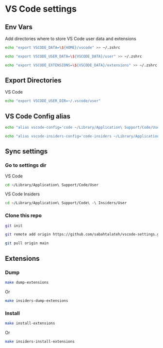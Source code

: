 # VS Code settings

## Env Vars
Add directories where to store VS Code user data and extensions
```bash
echo "export VSCODE_DATA=\${HOME}/vscode" >> ~/.zshrc
```
```bash
echo "export VSCODE_USER_DATA=\${VSCODE_DATA}/user" >> ~/.zshrc
```
```bash
echo "export VSCODE_EXTENSIONS=\${VSCODE_DATA}/extensions" >> ~/.zshrc
```

## Export Directories
VS Code
```bash
echo "export VSCODE_USER_DIR=~/.vscode/user"
```


## VS Code Config alias
```bash
echo "alias vscode-config='code ~/Library/Application\ Support/Code/User'" >> ~/.zshrc
```
```bash
echo "alias vscode-insiders-config='code-insiders ~/Library/Application\ Support/Code\ -\ Insiders/User'" >> ~/.zshrc
```

## Sync settings
### Go to settings dir
VS Code
```bash
cd ~/Library/Application\ Support/Code/User
```
VS Code Insiders
```bash
cd ~/Library/Application\ Support/Code\ -\ Insiders/User
```

### Clone this repo
```bash
git init
```
```bash
git remote add origin https://github.com/sabahtalateh/vscode-settings.git
```
```bash
git pull origin main
```


## Extensions
### Dump
```bash
make dump-extensions
```
Or
```bash
make insiders-dump-extensions
```

### Install
```bash
make install-extensions
```
Or
```bash
make insiders-install-extensions
```
